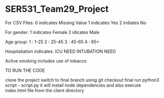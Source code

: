 # SER531_Team29_Project

For CSV Files:
0 indicates Missing Value
1 indicates Yes
2 indiates No

For gender:
1 indicates Female
2 idicates Male

Age group:
1 : 1-25
2 : 25-45
3 : 45-65
4 : 65+

Hospitaliation indicates:
ICU NEED
INTUBATION NEED

Active smoking includes use of tobacco



TO RUN THE CODE

clone the project
switch to final branch using git checkout final
run python3 script - script.py 
it will install node dependencies 
and also execute index.html file from the client directory